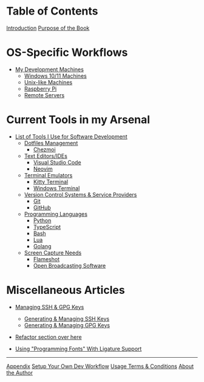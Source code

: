 # Table of Contents

<!-- markdownlint-disable -->

[Introduction](../README.md) [Purpose of the Book](about_book.md)

# OS-Specific Workflows

- [My Development Machines](os_specific_workflows/README.md)
  - [Windows 10/11 Machines](os_specific_workflows/windows_machines.md)
  - [Unix-like Machines](os_specific_workflows/unix_machines.md)
  - [Raspberry Pi]()
  - [Remote Servers]()

# Current Tools in my Arsenal

- [List of Tools I Use for Software Development](tools_used/README.md)
  - [Dotfiles Management]()
    - [Chezmoi](tools_used/chezmoi_dotfiles_management.md)
  - [Text Editors/IDEs]()
    - [Visual Studio Code](tools_used/vscode_configurations.md)
    - [Neovim](tools_used/neovim_configurations.md)
  - [Terminal Emulators](terminals/README.md)
    - [Kitty Terminal](terminals/kitty.md)
    - [Windows Terminal](terminals/windows_terminal.md)
  - [Version Control Systems & Service Providers]()
    - [Git](git/git_version_control_configurations.md)
    - [GitHub]()
  - [Programming Languages](programming_languages/README.md)
    - [Python](programming_languages/python.md)
    - [TypeScript](programming_languages/typescript.md)
    - [Bash]()
    - [Lua]()
    - [Golang]()
  - [Screen Capture Needs](screen_cap_tools/README.md)
    - [Flameshot]()
    - [Open Broadcasting Software]()

# Miscellaneous Articles

- [Managing SSH & GPG Keys](managing_ssh_and_gpg_keys/README.md)

  - [Generating & Managing SSH Keys](managing_ssh_and_gpg_keys/generating_and_managing_ssh_keys.md)
  - [Generating & Managing GPG Keys](managing_ssh_and_gpg_keys/generating_and_managing_gpg_keys.md)
- [Refactor section over here](articles/managing_ssh_and_gpg_keys.md)
- [Using "Programming Fonts" With Ligature Support]()

---

[Appendix](appendix.md)
[Setup Your Own Dev Workflow](articles/setting_up_your_own_dev_workflow.md)
[Usage Terms & Conditions](terms_and_conditions.md)
[About the Author](about_jarmos.md)

<!-- markdownlint-restore -->
